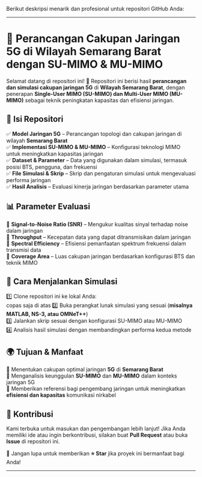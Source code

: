 Berikut deskripsi menarik dan profesional untuk repositori GitHub Anda:  

---  

# 📡 **Perancangan Cakupan Jaringan 5G di Wilayah Semarang Barat dengan SU-MIMO & MU-MIMO**  

Selamat datang di repositori ini! 🎉 Repositori ini berisi hasil **perancangan dan simulasi cakupan jaringan 5G** di **Wilayah Semarang Barat**, dengan penerapan **Single-User MIMO (SU-MIMO) dan Multi-User MIMO (MU-MIMO)** sebagai teknik peningkatan kapasitas dan efisiensi jaringan.  

## 📂 **Isi Repositori**  
✅ **Model Jaringan 5G** – Perancangan topologi dan cakupan jaringan di wilayah **Semarang Barat**  
✅ **Implementasi SU-MIMO & MU-MIMO** – Konfigurasi teknologi MIMO untuk meningkatkan kapasitas jaringan  
✅ **Dataset & Parameter** – Data yang digunakan dalam simulasi, termasuk posisi BTS, pengguna, dan frekuensi  
✅ **File Simulasi & Skrip** – Skrip dan pengaturan simulasi untuk mengevaluasi performa jaringan  
✅ **Hasil Analisis** – Evaluasi kinerja jaringan berdasarkan parameter utama  

## 📊 **Parameter Evaluasi**  
🔹 **Signal-to-Noise Ratio (SNR)** – Mengukur kualitas sinyal terhadap noise dalam jaringan  
🔹 **Throughput** – Kecepatan data yang dapat ditransmisikan dalam jaringan  
🔹 **Spectral Efficiency** – Efisiensi pemanfaatan spektrum frekuensi dalam transmisi data  
🔹 **Coverage Area** – Luas cakupan jaringan berdasarkan konfigurasi BTS dan teknik MIMO  

## 🚀 **Cara Menjalankan Simulasi**  
1️⃣ Clone repositori ini ke lokal Anda:  
    copas saja di atas
2️⃣ Buka perangkat lunak simulasi yang sesuai (**misalnya MATLAB, NS-3, atau OMNeT++**)  
3️⃣ Jalankan skrip sesuai dengan konfigurasi SU-MIMO atau MU-MIMO  
4️⃣ Analisis hasil simulasi dengan membandingkan performa kedua metode  

## 🌍 **Tujuan & Manfaat**  
🔹 Menentukan cakupan optimal jaringan **5G** di **Semarang Barat**  
🔹 Menganalisis keunggulan **SU-MIMO** dan **MU-MIMO** dalam konteks jaringan 5G  
🔹 Memberikan referensi bagi pengembang jaringan untuk meningkatkan **efisiensi dan kapasitas** komunikasi nirkabel  

## 🤝 **Kontribusi**  
Kami terbuka untuk masukan dan pengembangan lebih lanjut! Jika Anda memiliki ide atau ingin berkontribusi, silakan buat **Pull Request** atau buka **Issue** di repositori ini.  

📢 Jangan lupa untuk memberikan **⭐ Star** jika proyek ini bermanfaat bagi Anda!  

---  
